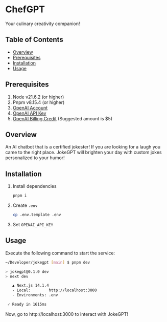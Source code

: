 # ChefGPT

Your culinary creativity companion! 

## Table of Contents

- [Overview](#overview)
- [Prerequisites](#prerequisites)
- [Installation](#installation)
- [Usage](#usage)

## Prerequisites

1. Node v21.6.2 (or higher)
2. Pnpm v8.15.4 (or higher)
3. [OpenAI Account](https://platform.openai.com/)
4. [OpenAI API Key](https://platform.openai.com/api-keys)
5. [OpenAI Billing Credit](https://platform.openai.com/account/billing/overview) (Suggested amount is $5)

## Overview

An AI chatbot that is a certified jokester! If you are looking for a laugh you came to the right place. JokeGPT will brighten your day with custom jokes personalized to your humor! 

## Installation

1. Install dependencies
    ```bash
    pnpm i
    ```
2. Create `.env`
   ```bash
   cp .env.template .env
   ```
3. Set `OPENAI_API_KEY`

## Usage

Execute the following command to start the service:

```bash
~/Developer/jokegpt [main] $ pnpm dev

> jokegpt@0.1.0 dev
> next dev

   ▲ Next.js 14.1.4
   - Local:        http://localhost:3000
   - Environments: .env

 ✓ Ready in 1615ms
```

Now, go to http://localhost:3000 to interact with JokeGPT!
